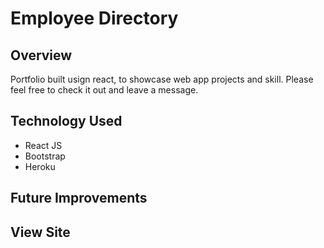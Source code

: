 # Employee Directory

## Overview
Portfolio built usign react, to showcase web app projects and skill. Please feel free to check it out and leave a message.

## Technology Used
- React JS
- Bootstrap
- Heroku


## Future Improvements

## View Site
